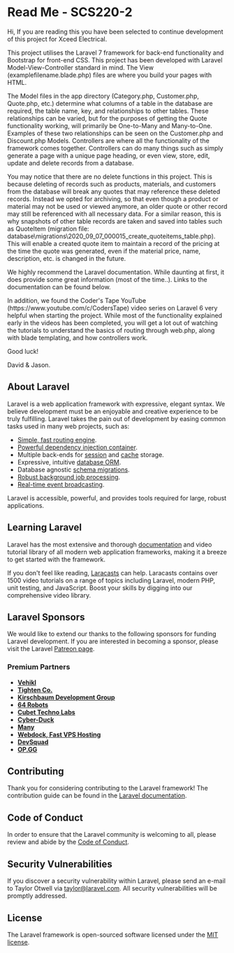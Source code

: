 <h1>Read Me - SCS220-2</h1>
<p>Hi, If you are reading this you have been selected to continue development of this project for Xceed Electrical.</p>
<p>This project utilises the Laravel 7 framework for back-end functionality and Bootstrap for front-end CSS. This project has been developed with Laravel Model-View-Controller standard in mind.
The View (examplefilename.blade.php) files are where you build your pages with HTML.</p>
<p>The Model files in the app directory (Category.php, Customer.php, Quote.php, etc.) determine what columns of a table in the database are required, the table name, key, and relationships to other tables. These relationships can be varied, but for the purposes of getting the Quote functionality working, will primarily be One-to-Many and Many-to-One. Examples of these two relationships can be seen on the Customer.php and Discount.php Models.
Controllers are where all the functionality of the framework comes together. Controllers can do many things such as simply generate a page with a unique page heading, or even view, store, edit, update and delete records from a database.</p>

<p>You may notice that there are no delete functions in this project. This is because deleting of records such as products, materials, and customers from the database will break any quotes that may reference these deleted records. Instead we opted for archiving, so that even though a product or material may not be used or viewed anymore, an older quote or other record may still be referenced with all necessary data. For a similar reason, this is why snapshots of other table records are taken and saved into tables such as QuoteItem (migration file: database\migrations\2020_09_07_000015_create_quoteitems_table.php). This will enable a created quote item to maintain a record of the pricing at the time the quote was generated, even if the material price, name, description, etc. is changed in the future.<p>

<p>We highly recommend the Laravel documentation. While daunting at first, it does provide some great information (most of the time..). Links to the documentation can be found below.</p>

<p>In addition, we found the Coder's Tape YouTube (https://www.youtube.com/c/CodersTape) video series on Laravel 6 very helpful when starting the project. While most of the functionality explained early in the videos has been completed, you will get a lot out of watching the tutorials to understand the basics of routing through web.php, along with blade templating, and how controllers work.</p>

<p>Good luck!</p>

<p>David & Jason.</p>

## About Laravel

Laravel is a web application framework with expressive, elegant syntax. We believe development must be an enjoyable and creative experience to be truly fulfilling. Laravel takes the pain out of development by easing common tasks used in many web projects, such as:

- [Simple, fast routing engine](https://laravel.com/docs/routing).
- [Powerful dependency injection container](https://laravel.com/docs/container).
- Multiple back-ends for [session](https://laravel.com/docs/session) and [cache](https://laravel.com/docs/cache) storage.
- Expressive, intuitive [database ORM](https://laravel.com/docs/eloquent).
- Database agnostic [schema migrations](https://laravel.com/docs/migrations).
- [Robust background job processing](https://laravel.com/docs/queues).
- [Real-time event broadcasting](https://laravel.com/docs/broadcasting).

Laravel is accessible, powerful, and provides tools required for large, robust applications.

## Learning Laravel

Laravel has the most extensive and thorough [documentation](https://laravel.com/docs) and video tutorial library of all modern web application frameworks, making it a breeze to get started with the framework.

If you don't feel like reading, [Laracasts](https://laracasts.com) can help. Laracasts contains over 1500 video tutorials on a range of topics including Laravel, modern PHP, unit testing, and JavaScript. Boost your skills by digging into our comprehensive video library.

## Laravel Sponsors

We would like to extend our thanks to the following sponsors for funding Laravel development. If you are interested in becoming a sponsor, please visit the Laravel [Patreon page](https://patreon.com/taylorotwell).

### Premium Partners

- **[Vehikl](https://vehikl.com/)**
- **[Tighten Co.](https://tighten.co)**
- **[Kirschbaum Development Group](https://kirschbaumdevelopment.com)**
- **[64 Robots](https://64robots.com)**
- **[Cubet Techno Labs](https://cubettech.com)**
- **[Cyber-Duck](https://cyber-duck.co.uk)**
- **[Many](https://www.many.co.uk)**
- **[Webdock, Fast VPS Hosting](https://www.webdock.io/en)**
- **[DevSquad](https://devsquad.com)**
- **[OP.GG](https://op.gg)**

## Contributing

Thank you for considering contributing to the Laravel framework! The contribution guide can be found in the [Laravel documentation](https://laravel.com/docs/contributions).

## Code of Conduct

In order to ensure that the Laravel community is welcoming to all, please review and abide by the [Code of Conduct](https://laravel.com/docs/contributions#code-of-conduct).

## Security Vulnerabilities

If you discover a security vulnerability within Laravel, please send an e-mail to Taylor Otwell via [taylor@laravel.com](mailto:taylor@laravel.com). All security vulnerabilities will be promptly addressed.

## License

The Laravel framework is open-sourced software licensed under the [MIT license](https://opensource.org/licenses/MIT).
